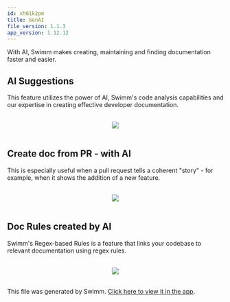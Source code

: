 ```yaml
---
id: xh01k2pm
title: GenAI
file_version: 1.1.3
app_version: 1.12.12
---
```


With AI, Swimm makes creating, maintaining and finding documentation faster and easier.

## AI Suggestions

This feature utilizes the power of AI, Swimm's code analysis capabilities and our expertise in creating effective developer documentation.

<br/>

<div align="center"><img src="https://firebasestorage.googleapis.com/v0/b/swimmio-content/o/repositories%2Fdummy-repo%2Fd1a518b4-5d91-4ac3-ba9e-2179628ebd35.png?alt=media&token=5e96ac16-3b4f-482b-a296-dc4d8f49b889" style="width:'50%'"/></div>

<br/>

## Create doc from PR - with AI

This is especially useful when a pull request tells a coherent "story" - for example, when it shows the addition of a new feature.

<br/>

<div align="center"><img src="https://firebasestorage.googleapis.com/v0/b/swimmio-content/o/repositories%2Fdummy-repo%2F04d62ad9-76df-4fe5-86e4-47d4ef9a9bf9.png?alt=media&token=029be4a6-0afe-4481-802b-7413b357caac" style="width:'50%'"/></div>

<br/>

## Doc Rules created by AI

Swimm's Regex-based Rules is a feature that links your codebase to relevant documentation using regex rules.

<br/>

<div align="center"><img src="https://firebasestorage.googleapis.com/v0/b/swimmio-content/o/repositories%2Fdummy-repo%2F6762d662-8949-4f7a-9083-52d4e0a426d3.png?alt=media&token=3727ab7d-9c29-412f-98cb-e054ad018641" style="width:'50%'"/></div>

<br/>

This file was generated by Swimm. [Click here to view it in the app](https://app.swimm.io/repos/Z2l0aHViJTNBJTNBZmxhc2slM0ElM0FuYWRhdi1zd2ltbQ==/docs/xh01k2pm).
